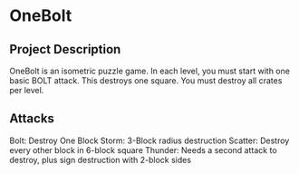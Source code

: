 # OneBolt
## Project Description
OneBolt is an isometric puzzle game. In each level, you must start with one basic BOLT attack. This destroys one square. You must destroy all crates per level.
## Attacks
Bolt: Destroy One Block
Storm:	3-Block radius destruction
Scatter:	Destroy every other block in 6-block square
Thunder:	Needs a second attack to destroy, plus sign destruction with 2-block sides
